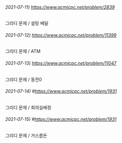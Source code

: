 ###### 2021-07-11) https://www.acmicpc.net/problem/2839
그리디 문제 / 설탕 배달

###### 2021-07-12) https://www.acmicpc.net/problem/11399
그리디 문제 / ATM

###### 2021-07-13) https://www.acmicpc.net/problem/11047
그리디 문제 / 동전0

###### 2021-07-14) #https://www.acmicpc.net/problem/1931
그리디 문제 / 회의실배정

###### 2021-07-15) #https://www.acmicpc.net/problem/1931
그리디 문제 / 거스름돈



